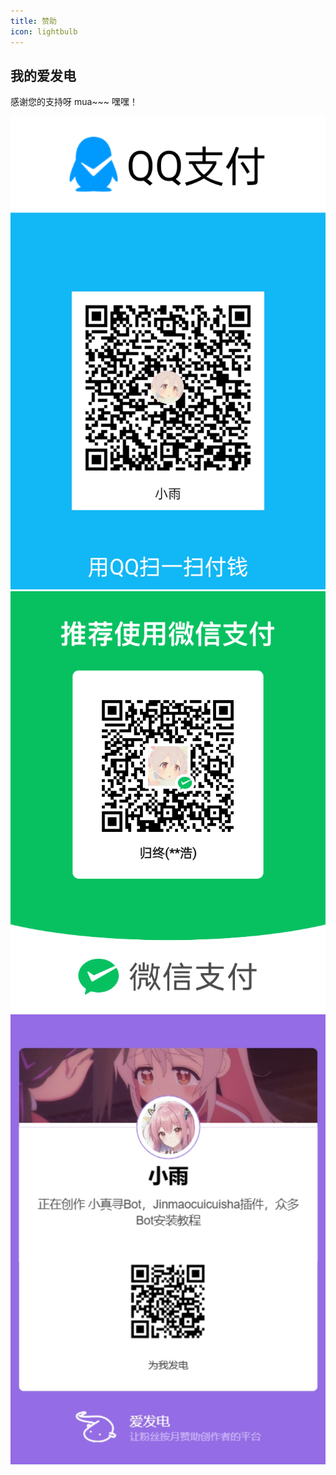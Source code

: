 ```yaml
---
title: 赞助
icon: lightbulb
---
```


## 我的爱发电

感谢您的支持呀 mua~~~ 嘿嘿！

![sponsor](img/QQ.png) ![sponsor](img/微信.png) ![sponsor](img/爱发电.png)
